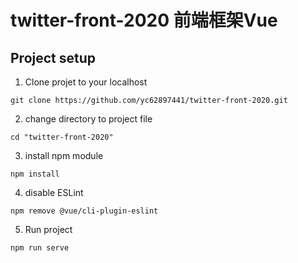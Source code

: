 # twitter-front-2020 前端框架Vue

## Project setup
1. Clone projet to your localhost
```
git clone https://github.com/yc62897441/twitter-front-2020.git
```

2. change directory to project file
```
cd "twitter-front-2020"
```

3. install npm module
```
npm install
```

4. disable ESLint
```
npm remove @vue/cli-plugin-eslint
```

5. Run project
```
npm run serve
```